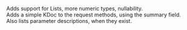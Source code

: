 Adds support for Lists, more numeric types, nullability.<br/>
Adds a simple KDoc to the request methods, using the summary field.<br/>
Also lists parameter descriptions, when they exist.
